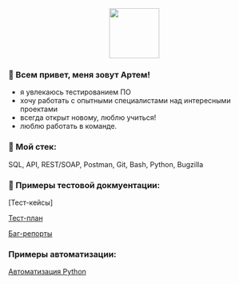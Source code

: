 <div id="header" align="center">
  <img src="https://media.giphy.com/media/1Xj684doRy0P2FeuAq/giphy.gif" width="100"/>
</div>

### 👋 Всем привет, меня зовут Артем!

- я увлекаюсь тестированием ПО
- хочу работать с опытными специалистами над интересными проектами
- всегда открыт новому, люблю учиться!
- люблю работать в команде.

### 🔨 Мой стек:

SQL, API, REST/SOAP, Postman, Git, Bash, Python, Bugzilla

### 📖 Примеры тестовой докмуентации:
[Тест-кейсы]

[Тест-план](https://github.com/artembelorossov/Test-plan)

[Баг-репорты](https://github.com/artembelorossov/Bug-report.git)

### Примеры автоматизации:

[Автоматизация Python](https://github.com/artembelorossov/Auto-testing-python)
